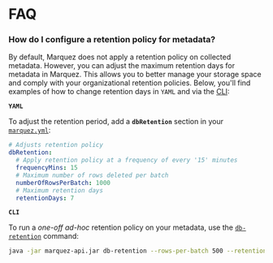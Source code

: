 # FAQ

### How do I configure a retention policy for metadata?

By default, Marquez does not apply a retention policy on collected metadata. However, you can adjust the maximum retention days for metadata in Marquez. This allows you to better manage your storage space and comply with your organizational retention policies. Below, you'll find examples of how to change retention days in `YAML` and via the [CLI](https://github.com/MarquezProject/marquez/tree/main/api/src/main/java/marquez/cli):

**`YAML`**

To adjust the retention period, add a **`dbRetention`** section in your [`marquez.yml`](https://github.com/MarquezProject/marquez/blob/main/marquez.example.yml):

```yaml
# Adjusts retention policy
dbRetention:
  # Apply retention policy at a frequency of every '15' minutes
  frequencyMins: 15
  # Maximum number of rows deleted per batch
  numberOfRowsPerBatch: 1000
  # Maximum retention days
  retentionDays: 7
```

**`CLI`**

To run a  _one-off_ _ad-hoc_ retention policy on your metadata, use the [`db-retention`](https://github.com/MarquezProject/marquez/blob/main/api/src/main/java/marquez/cli/DbRetentionCommand.java) command:

```bash
java -jar marquez-api.jar db-retention --rows-per-batch 500 --retention-days 7 marquez.yml
```

